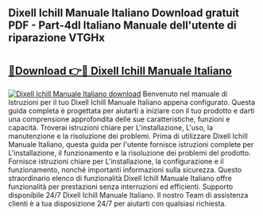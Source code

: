 ## Dixell Ichill Manuale Italiano Download gratuit PDF - Part-4dI Italiano Manuale dell'utente di riparazione VTGHx

# <h2><a href="http://dfcimda.blite.top/?on=Dixell+Ichill+Manuale+Italiano">🔗Download 👉🔴 Dixell Ichill Manuale Italiano</a></h2>

[![Dixell Ichill Manuale Italiano download](https://i.imgur.com/lujVjoI.png)](http://dfcimda.blite.top/?on=Dixell+Ichill+Manuale+Italiano)
Benvenuto nel manuale di Istruzioni per il tuo Dixell Ichill Manuale Italiano appena configurato. Questa guida completa è progettata per aiutarti a iniziare con il tuo prodotto e darti una comprensione approfondita delle sue caratteristiche, funzioni e capacità. Troverai istruzioni chiare per L'installazione, L'uso, la manutenzione e la risoluzione dei problemi. Prima di utilizzare Dixell Ichill Manuale Italiano, questa guida per l'utente fornisce istruzioni complete per L'installazione, il funzionamento e la risoluzione dei problemi del prodotto. Fornisce istruzioni chiare per L'installazione, la configurazione e il funzionamento, nonché importanti informazioni sulla sicurezza. Questo straordinario elenco di funzionalità Dixell Ichill Manuale Italiano offre funzionalità per prestazioni senza interruzioni ed efficienti. Supporto disponibile 24/7 Dixell Ichill Manuale Italiano. Il nostro Team di assistenza clienti è a tua disposizione 24/7 per aiutarti con qualsiasi richiesta.
